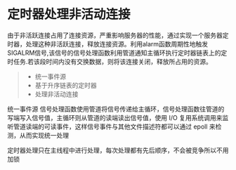 
定时器处理非活动连接
===============
由于非活跃连接占用了连接资源，严重影响服务器的性能，通过实现一个服务器定时器，处理这种非活跃连接，释放连接资源。利用alarm函数周期性地触发SIGALRM信号,该信号的信号处理函数利用管道通知主循环执行定时器链表上的定时任务.若该段时间内没有交换数据，则将该连接关闭，释放所占用的资源。
> * 统一事件源
> * 基于升序链表的定时器
> * 处理非活动连接


统一事件源
信号处理函数使用管道将信号传递给主循环，信号处理函数往管道的写端写入信号值，主循环则从管道的读端读出信号值，使用 I/O 复用系统调用来监听管道读端的可读事件，这样信号事件与其他文件描述符都可以通过 epoll 来检测，从而实现统一处理

定时器处理只在主线程中进行处理，每次处理都有先后顺序，不会被竞争所以不用加锁